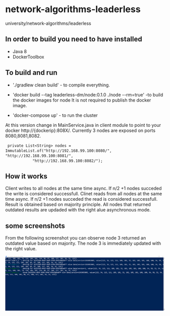 # network-algorithms-leaderless
university/network-algorithms/leaderless

## In order to build you need to have installed

  * Java 8
  * DockerToolbox
    
## To build and run    
   * './gradlew clean build' - to compile everything.

   * 'docker build --tag leaderless-dm/node:0.1.0 ./node --rm=true' 
   -to build the docker images for node
     It is not required to publish the docker image.
   
   * 'docker-compose up' - to run the cluster

At this version change in MainService.java in client module to point to your docker http://{dockerip}:808X/.
Currently 3 nodes are exposed on ports 8080,8081,8082.

```
 private List<String> nodes = ImmutableList.of("http://192.168.99.100:8080/", "http://192.168.99.100:8081/",
            "http://192.168.99.100:8082/");
```


## How it works

Client writes to all nodes at the same time async. If n/2 +1 nodes succeded the write is considered successfull.
Clinet reads from all nodes at the same time async. If n/2 +1 nodes succeded the read is considered successfull.
Result is obtained based on majority principle. All nodes that returned outdated results are updaded with the right alue asynchronous mode.

## some screenshots

From the following screenshot you can observe node 3 returned an outdated value based on majority. 
The node 3 is immediately updated with the right value.

![Phantom read](./results/phantom-read.png)





